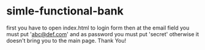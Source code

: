 # simle-functional-bank
first you have to open index.html to login form 
then at the email field you must put 'abc@def.com' and as password you must put 'secret' otherwise it doesn't bring you  to the main page.
Thank You!
